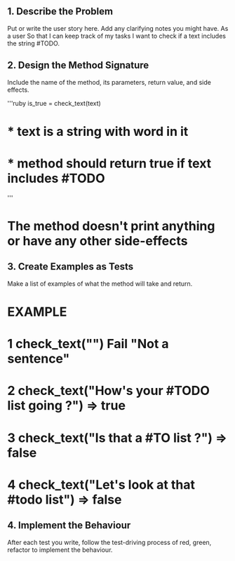 ## 1. Describe the Problem
Put or write the user story here. Add any clarifying notes you might have.
As a user
So that I can keep track of my tasks
I want to check if a text includes the string #TODO.

## 2. Design the Method Signature
Include the name of the method, its parameters, return value, and side effects.

'''ruby
is_true = check_text(text)
# * text is a string with word in it
# * method should return true if text includes #TODO
'''



# The method doesn't print anything or have any other side-effects
## 3. Create Examples as Tests
Make a list of examples of what the method will take and return.

# EXAMPLE

# 1 check_text("") Fail "Not a sentence"
# 2 check_text("How's your #TODO list going ?") => true
# 3 check_text("Is that a #TO list ?") => false
# 4 check_text("Let's look at that #todo list") => false

## 4. Implement the Behaviour
After each test you write, follow the test-driving process of red, green, refactor to implement the behaviour.